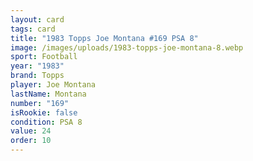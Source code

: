 ```yaml
---
layout: card
tags: card
title: "1983 Topps Joe Montana #169 PSA 8"
image: /images/uploads/1983-topps-joe-montana-8.webp
sport: Football
year: "1983"
brand: Topps
player: Joe Montana
lastName: Montana
number: "169"
isRookie: false
condition: PSA 8
value: 24
order: 10
---
```

